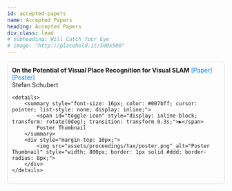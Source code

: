 ```yaml
---
id: accepted-papers
name: Accepted Papers
heading: Accepted Papers
div_class: lead
# subheading: Will Catch Your Eye
# image: "http://placehold.it/500x500"
---
```


<div style="padding: 10px; border: 1px solid #ddd; border-radius: 8px; margin-bottom: 10px;">
    <!-- <p><strong><span style="color: red;">Winner of the Outstanding Workshop Presentation Award</span></strong></p> -->
    <strong>On the Potential of Visual Place Recognition for Visual SLAM</strong> 
    <a href="assets/proceedings/tax/Schubert_RSS2025_WorkshopUnifyingVSLAM.pdf" style="text-decoration: none; color: #007bff;">[Paper]</a> 
    <a href="assets/proceedings/tax/Schubert_Poster_RSS2025_WorkshopUnifyingVSLAM.pdf" style="text-decoration: none; color: #007bff;">[Poster]</a><br>
    Stefan Schubert<br>
    
    <details>
        <summary style="font-size: 16px; color: #007bff; cursor: pointer; list-style: none; display: inline;">
            <span id="toggle-icon" style="display: inline-block; transform: rotate(0deg); transition: transform 0.3s;">▶</span>
            Poster Thumbnail
        </summary>
        <div style="margin-top: 10px;">
            <img src="assets/proceedings/tax/poster.png" alt="Poster Thumbnail" style="width: 800px; border: 1px solid #ddd; border-radius: 8px;">
        </div>
    </details>
</div>

<script>
    document.addEventListener('DOMContentLoaded', function () {
        document.querySelectorAll('details').forEach(function(detail) {
            detail.addEventListener('toggle', function() {
                var icon = this.querySelector('#toggle-icon');
                if (this.open) {
                    icon.style.transform = 'rotate(90deg)';
                } else {
                    icon.style.transform = 'rotate(0deg)';
                }
            });
        });
    });
</script>

